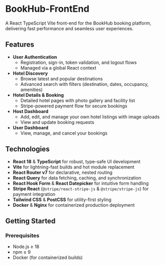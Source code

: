 # BookHub-FrontEnd

A React TypeScript Vite front-end for the BookHub booking platform, delivering fast performance and seamless user experiences.

## Features
- **User Authentication**  
  - Registration, sign-in, token validation, and logout flows  
  - Managed via a global React context  
- **Hotel Discovery**  
  - Browse latest and popular destinations  
  - Advanced search with filters (destination, dates, occupancy, amenities)  
- **Hotel Details & Booking**  
  - Detailed hotel pages with photo gallery and facility list  
  - Stripe-powered payment flow for secure bookings  
- **Host Dashboard**  
  - Add, edit, and manage your own hotel listings with image uploads  
  - View and update booking requests  
- **User Dashboard**  
  - View, manage, and cancel your bookings  

## Technologies
- **React 18** & **TypeScript** for robust, type-safe UI development  
- **Vite** for lightning-fast builds and hot module replacement  
- **React Router v7** for declarative, nested routing  
- **React Query** for data fetching, caching, and synchronization  
- **React Hook Form** & **React Datepicker** for intuitive form handling  
- **Stripe React** (`@stripe/react-stripe-js` & `@stripe/stripe-js`) for payment integration  
- **Tailwind CSS** & **PostCSS** for utility-first styling  
- **Docker** & **Nginx** for containerized production deployment  

## Getting Started

### Prerequisites
- Node.js ≥ 18
- npm ≥ 9
- Docker (for containerized builds)
